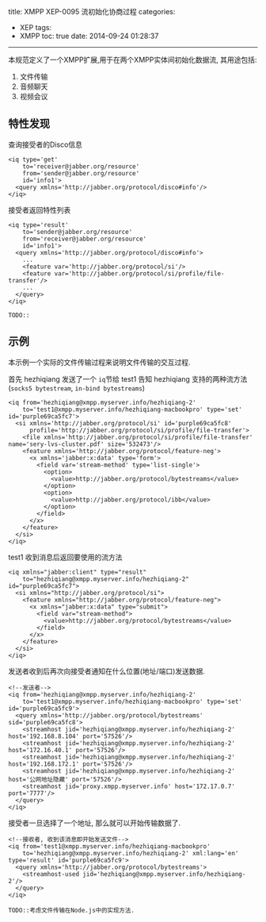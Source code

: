 title: XMPP XEP-0095 流初始化协商过程
categories:
  - XEP
tags:
  - XMPP
toc: true
date: 2014-09-24 01:28:37
---

本规范定义了一个XMPP扩展,用于在两个XMPP实体间初始化数据流, 其用途包括:

1. 文件传输
2. 音频聊天
3. 视频会议

<!--more-->

## 特性发现

查询接受者的Disco信息

```
<iq type='get'
    to='receiver@jabber.org/resource'
    from='sender@jabber.org/resource'
    id='info1'>
  <query xmlns='http://jabber.org/protocol/disco#info'/>
</iq>
```

接受者返回特性列表


```
<iq type='result'
    to='sender@jabber.org/resource'
    from='receiver@jabber.org/resource'
    id='info1'>
  <query xmlns='http://jabber.org/protocol/disco#info'>
    ...
    <feature var='http://jabber.org/protocol/si'/>
    <feature var='http://jabber.org/protocol/si/profile/file-transfer'/>
    ...
  </query>
</iq>
```

    TODO::

## 示例

本示例一个实际的文件传输过程来说明文件传输的交互过程.

首先 hezhiqiang 发送了一个 `iq`节给 test1 告知 hezhiqiang 支持的两种流方法(`socks5 bytestream`, `in-bind bytestreams`)

```
<iq from='hezhiqiang@xmpp.myserver.info/hezhiqiang-2'
    to='test1@xmpp.myserver.info/hezhiqiang-macbookpro' type='set' id='purple69ca5fc7'>
  <si xmlns='http://jabber.org/protocol/si' id='purple69ca5fc8'
      profile='http://jabber.org/protocol/si/profile/file-transfer'>
    <file xmlns='http://jabber.org/protocol/si/profile/file-transfer' name='sery-lvs-cluster.pdf' size='532473'/>
    <feature xmlns='http://jabber.org/protocol/feature-neg'>
      <x xmlns='jabber:x:data' type='form'>
        <field var='stream-method' type='list-single'>
          <option>
            <value>http://jabber.org/protocol/bytestreams</value>
          </option>
          <option>
            <value>http://jabber.org/protocol/ibb</value>
          </option>
        </field>
      </x>
    </feature>
  </si>
</iq>
```

test1 收到消息后返回要使用的流方法

```
<iq xmlns="jabber:client" type="result"
    to="hezhiqiang@xmpp.myserver.info/hezhiqiang-2" id="purple69ca5fc7">
  <si xmlns="http://jabber.org/protocol/si">
    <feature xmlns="http://jabber.org/protocol/feature-neg">
      <x xmlns="jabber:x:data" type="submit">
        <field var="stream-method">
          <value>http://jabber.org/protocol/bytestreams</value>
        </field>
      </x>
    </feature>
  </si>
</iq>
```

发送者收到后再次向接受者通知在什么位置(地址/端口)发送数据.

```
<!--发送者-->
<iq from='hezhiqiang@xmpp.myserver.info/hezhiqiang-2'
    to='test1@xmpp.myserver.info/hezhiqiang-macbookpro' type='set' id='purple69ca5fc9'>
  <query xmlns='http://jabber.org/protocol/bytestreams' sid='purple69ca5fc8'>
    <streamhost jid='hezhiqiang@xmpp.myserver.info/hezhiqiang-2' host='192.168.8.104' port='57526'/>
    <streamhost jid='hezhiqiang@xmpp.myserver.info/hezhiqiang-2' host='172.16.40.1' port='57526'/>
    <streamhost jid='hezhiqiang@xmpp.myserver.info/hezhiqiang-2' host='192.168.172.1' port='57526'/>
    <streamhost jid='hezhiqiang@xmpp.myserver.info/hezhiqiang-2' host='公网地址隐藏' port='57526'/>
    <streamhost jid='proxy.xmpp.myserver.info' host='172.17.0.7' port='7777'/>
  </query>
</iq>
```

接受者一旦选择了一个地址, 那么就可以开始传输数据了.

```
<!--接收者, 收到该消息即开始发送文件-->
<iq from='test1@xmpp.myserver.info/hezhiqiang-macbookpro'
    to='hezhiqiang@xmpp.myserver.info/hezhiqiang-2' xml:lang='en' type='result' id='purple69ca5fc9'>
  <query xmlns='http://jabber.org/protocol/bytestreams'>
    <streamhost-used jid='hezhiqiang@xmpp.myserver.info/hezhiqiang-2'/>
  </query>
</iq>
```

    TODO::考虑文件传输在Node.js中的实现方法.